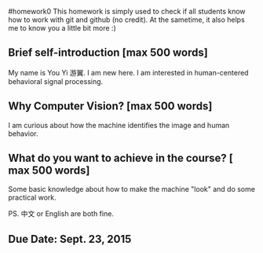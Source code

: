 #homework0
This homework is simply used to check if all students know how to work with git and github (no credit).
At the sametime, it also helps me to know you a little bit more :)

## Brief self-introduction [max 500 words]
My name is You Yi 游翼. I am new here. I am interested in human-centered behavioral signal processing.
## Why Computer Vision? [max 500 words]
I am curious about how the machine identifies the image and human behavior.
## What do you want to achieve in the course? [ max 500 words]
Some basic knowledge about how to make the machine "look" and do some practical work.

PS. 中文 or English are both fine.

## Due Date: Sept. 23, 2015
